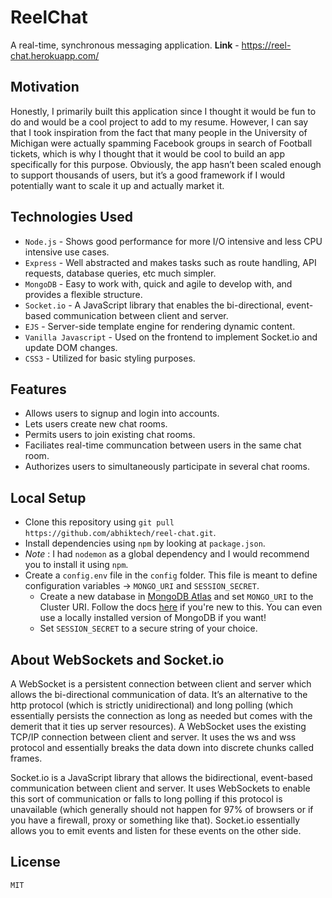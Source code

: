 # ReelChat
A real-time, synchronous messaging application.
**Link** - https://reel-chat.herokuapp.com/

## Motivation
Honestly, I primarily built this application since I thought it would be fun to do and would be a cool project to add to my resume. However, I can say that I took inspiration from the fact that many people in the University of Michigan were actually spamming Facebook groups in search of Football tickets, which is why I thought that it would be cool to build an app specifically for this purpose. Obviously, the app hasn’t been scaled enough to support thousands of users, but it’s a good framework if I would potentially want to scale it up and actually market it.

## Technologies Used
- `Node.js` - Shows good performance for more I/O intensive and less CPU intensive use cases.
- `Express` - Well abstracted and makes tasks such as route handling, API requests, database queries, etc much simpler.
- `MongoDB` - Easy to work with, quick and agile to develop with, and provides a flexible structure.
- `Socket.io` - A JavaScript library that enables the bi-directional, event-based communication between client and server.
- `EJS` - Server-side template engine for rendering dynamic content.
- `Vanilla Javascript` - Used on the frontend to implement Socket.io and update DOM changes.
- `CSS3` - Utilized for basic styling purposes.

## Features
- Allows users to signup and login into accounts.
- Lets users create new chat rooms.
- Permits users to join existing chat rooms.
- Faciliates real-time communcation between users in the same chat room.
- Authorizes users to simultaneously participate in several chat rooms.

## Local Setup
- Clone this repository using `git pull https://github.com/abhiktech/reel-chat.git`.
- Install dependencies using `npm` by looking at `package.json`.
- *Note* : I had `nodemon` as a global dependency and I would recommend you to install it using `npm`.
- Create a `config.env` file in the `config` folder. This file is meant to define configuration variables -> `MONGO_URI` and `SESSION_SECRET`.
  - Create a new database in [MongoDB Atlas](https://account.mongodb.com/account/login) and set `MONGO_URI` to the Cluster URI. Follow the docs [here](https://docs.atlas.mongodb.com/getting-started) if you're new to this. You can even use a locally installed version of MongoDB if you want!
  - Set `SESSION_SECRET` to a secure string of your choice.

## About WebSockets and Socket.io
A WebSocket is a persistent connection between client and server which allows the bi-directional communication of data. It’s an alternative to the http protocol (which is strictly unidirectional) and long polling (which essentially persists the connection as long as needed but comes with the demerit that it ties up server resources). A WebSocket uses the existing TCP/IP connection between client and server. It uses the ws and wss protocol and essentially breaks the data down into discrete chunks called frames.

Socket.io is a JavaScript library that allows the bidirectional, event-based communication between client and server. It uses WebSockets to enable this sort of communication or falls to long polling if this protocol is unavailable (which generally should not happen for 97% of browsers or if you have a firewall, proxy or something like that). Socket.io essentially allows you to emit events and listen for these events on the other side.

## License
`MIT`

